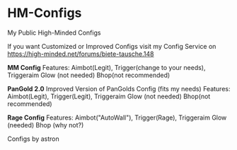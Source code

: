 # HM-Configs
My Public High-Minded Configs

If you want Customized or Improved Configs visit my Config Service on https://high-minded.net/forums/biete-tausche.148

**MM Config**
Features:
Aimbot(Legit), Trigger(change to your needs), Triggeraim
Glow (not needed)
Bhop(not recommended)

**PanGold 2.0**
Improved Version of PanGolds Config (fits my needs)
Features:
Aimbot(Legit), Trigger(Legit), Triggeraim
Glow (not needed)
Bhop(not recommended)

**Rage Config**
Features:
Aimbot("AutoWall"), Trigger(Rage), Triggeraim
Glow (needed)
Bhop (why not?)

Configs by astron
